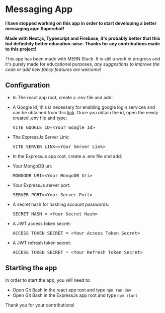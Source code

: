 # Messaging App
<b>I have stopped working on this app in order to start developing a better messaging app: Superchat!

Made with Next.js, Typescript and Firebase, it's probably better that this but definitely better education-wise. Thanks for any contributions made to this project!
</b>

This app has been made with MERN Stack. It is still a work in progress and it's purely made for educational purposes, <i>any suggestions to improve the code or add new fancy features are welcome! </i>

<h2>Configuration</h2>

- In The react app root, create a .env file and add:
<ul>
<li>
A Google id, this is necessary for enabling google login services and can be obtained from this <a href="https://console.cloud.google.com/apis/dashboard"> link</a>.
Once you obtain the id, open the newly created .env file and type:
<pre>VITE_GOOGLE_ID=&ltYour_Google_Id&gt</pre>
</li>
<li>
The ExpressJs Server Link: <pre>VITE_SERVER_LINK=&ltYour_Server_Link&gt</pre>
</li>
</ul>

- In the ExpressJs app root, create a .env file and add:
<ul>
<li>Your MongoDB uri: <pre>MONGODB_URI=&ltYour_MongoDB_Uri&gt</pre></li>
<li>Your ExpressJs server port:<pre>SERVER_PORT=&ltYour_Server_Port&gt</pre></li>
<li>A secret hash for hashing account passwords:
<pre>SECRET_HASH = &ltYour_Secret_Hash&gt</pre>
</li>
<li>A JWT access token secret:<pre>ACCESS_TOKEN_SECRET = &ltYour_Access_Token_Secret&gt</pre></li>
<li>A JWT refresh token secret:<pre>ACCESS_TOKEN_SECRET = &ltYour_Refresh_Token_Secret&gt</pre></li>
</ul>

<h2>Starting the app</h2>
In order to start the app, you will need to:
<ul>
<li>Open Git Bash in the react app root and type <code>npm run dev</code></li>
<li>Open Git Bash in the ExpressJs app root and type <code>npm start</code></li>
</ul>

Thank you for your contributions!
